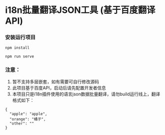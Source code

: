 # i18n批量翻译JSON工具 (基于百度翻译API)

### 安装运行项目
```
npm install

npm run serve
```

### 注意：
  1. 暂不支持多层嵌套，如有需要可自行修改源码
  2. 此项目基于百度API，启动后请先配置开发者信息
  3. 本项目只是i18n插件使用的语言json数据批量翻译，请勿build运行线上，翻译格式如下：
```
{
  "apple": "apple",
  "orange": "橘子",
  "other": ""
}
```
